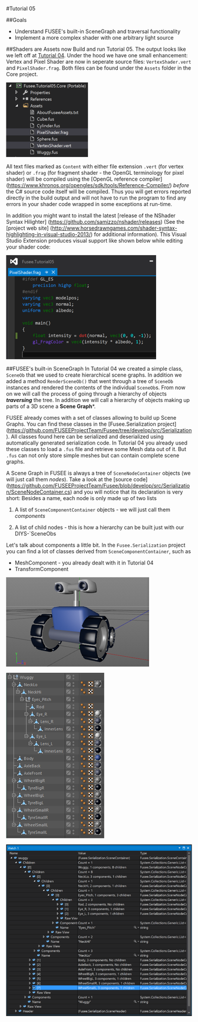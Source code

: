 #Tutorial 05

##Goals
 - Understand FUSEE's built-in SceneGraph and traversal functionality
 - Implement a more complex shader with one arbitrary light source

##Shaders are Assets now 
Build and run Tutorial 05. The output looks like we left off at [Tutorial 04](../Tutorial04). Under the hood we have one small enhancement:
Vertex and Pixel Shader are now in seperate source files: `VertexShader.vert` and `PixelShader.frag`. Both files can be found
under the `Assets` folder in the Core project.

![Shaders are assets now](_images/ShaderAssets.png)

All text files marked as `Content` with either file extension `.vert` (for vertex shader) or `.frag` (for fragment shader - the OpenGL terminology
for pixel shader) will be compiled using the [OpenGL reference compiler] (https://www.khronos.org/opengles/sdk/tools/Reference-Compiler/) *before*
the C# source code itself will be compiled. Thus you will get errors reported directly in the build output and will not have to run the program
to find any errors in your shader code wrapped in some exceptions at run-time.

In addition you might want to install the latest [release of the NShader Syntax Hilighter] (https://github.com/samizzo/nshader/releases) 
(See the [project web site] (http://www.horsedrawngames.com/shader-syntax-highlighting-in-visual-studio-2013/) for additional information).
This Visual Studio Extension produces visual support like shown below while editing your shader code:

![Syntax Hilighting in shader code](_images/ShaderSyntaxHilight.png)


##FUSEE's built-in SceneGraph
In Tutorial 04 we created a simple class, `SceneOb` that we used to create hierarchical scene graphs. In addition we added a method `RenderSceneOb()` 
that went through a tree of `SceneOb` instances and rendered the contents of the individual `SceneOb`s. From now on we will call the process of 
going through a hierarchy of objects ***traversing*** the tree. In addition we will call a hierarchy of objects making up parts of a 3D scene
a **Scene Graph***.

FUSEE already comes with a set of classes allowing to build up Scene Graphs. You can find these classes in the [Fusee.Serialization project]
(https://github.com/FUSEEProjectTeam/Fusee/tree/develop/src/Serialization). All classes found here can be serialized and deserialized using 
automatically generated serialization code. In Tutorial 04 you already used these classes to load a `.fus` file and retrieve some 
Mesh data out of it. But `.fus` can not only store simple meshes but can contain complete scene graphs.

A Scene Graph in FUSEE is always a tree of `SceneNodeContainer` objects (we will just call them *nodes*). 
Take a look at the [source code] (https://github.com/FUSEEProjectTeam/Fusee/blob/develop/src/Serialization/SceneNodeContainer.cs)
and you will notice that its declaration is very short: Besides a name, each node is only made up of two lists

 1. A list of `SceneComponentContainer` objects - we will just call them *components*

 2. A list of child nodes - this is how a hierarchy can be built just with our DIYS-`SceneObs
  
Let's talk about components a little bit. In the `Fusee.Serialization` project you can find a lot of classes derived from `SceneComponentContainer`, 
such as

 - MeshComponent - you already dealt with it in Tutorial 04
 - TransformComponent





![Wuggy 3D Model](_images/WuggyModel.png)


![Wuggy Scene Graph](_images/WuggySceneGraph.png)


![Wuggy in the debugger's Watch window](_images/WuggyDebugWatch.png)